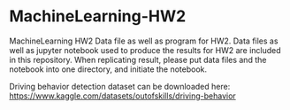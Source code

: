 # MachineLearning-HW2
MachineLearning HW2
Data file as well as program for HW2. Data files as well as jupyter notebook used to produce the results for HW2 are included in this repository. When replicating result, please put data files and the notebook into one directory, and initiate the notebook.

Driving behavior detection dataset can be downloaded here: https://www.kaggle.com/datasets/outofskills/driving-behavior
